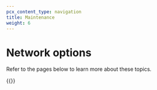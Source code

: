 ```yaml
---
pcx_content_type: navigation
title: Maintenance
weight: 6
---
```


# Network options

Refer to the pages below to learn more about these topics.

{{<directory-listing>}}